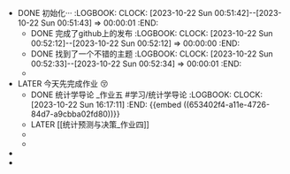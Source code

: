- DONE 初始化···
  :LOGBOOK:
  CLOCK: [2023-10-22 Sun 00:51:42]--[2023-10-22 Sun 00:51:43] =>  00:00:01
  :END:
	- DONE 完成了github上的发布
	  :LOGBOOK:
	  CLOCK: [2023-10-22 Sun 00:52:12]--[2023-10-22 Sun 00:52:12] =>  00:00:00
	  :END:
	- DONE 找到了一个不错的主题
	  :LOGBOOK:
	  CLOCK: [2023-10-22 Sun 00:52:33]--[2023-10-22 Sun 00:52:34] =>  00:00:01
	  :END:
	-
- LATER 今天先完成作业 😚
	- DONE 统计学导论 _作业五 #学习/统计学导论
	  :LOGBOOK:
	  CLOCK: [2023-10-22 Sun 16:17:11]
	  :END:
	   {{embed ((653402f4-a11e-4726-84d7-a9cbba02fd80))}}
	- LATER [[统计预测与决策_作业四]]
	-
	-
-
-